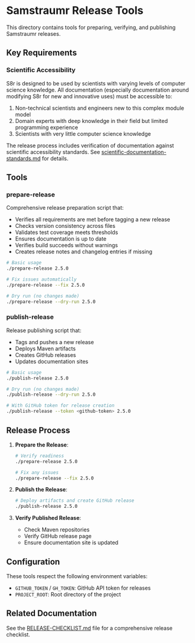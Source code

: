 # Samstraumr Release Tools

This directory contains tools for preparing, verifying, and publishing Samstraumr releases.

## Key Requirements

### Scientific Accessibility

S8r is designed to be used by scientists with varying levels of computer science knowledge. All documentation (especially documentation around modifying S8r for new and innovative uses) must be accessible to:

1. Non-technical scientists and engineers new to this complex module model
2. Domain experts with deep knowledge in their field but limited programming experience
3. Scientists with very little computer science knowledge

The release process includes verification of documentation against scientific accessibility standards. See [scientific-documentation-standards.md](../../docs/reference/standards/scientific-documentation-standards.md) for details.

## Tools

### prepare-release

Comprehensive release preparation script that:
- Verifies all requirements are met before tagging a new release
- Checks version consistency across files
- Validates test coverage meets thresholds
- Ensures documentation is up to date
- Verifies build succeeds without warnings
- Creates release notes and changelog entries if missing

```bash
# Basic usage
./prepare-release 2.5.0

# Fix issues automatically
./prepare-release --fix 2.5.0

# Dry run (no changes made)
./prepare-release --dry-run 2.5.0
```

### publish-release

Release publishing script that:
- Tags and pushes a new release
- Deploys Maven artifacts
- Creates GitHub releases
- Updates documentation sites

```bash
# Basic usage
./publish-release 2.5.0

# Dry run (no changes made)
./publish-release --dry-run 2.5.0

# With GitHub token for release creation
./publish-release --token <github-token> 2.5.0
```

## Release Process

1. **Prepare the Release**:
   ```bash
   # Verify readiness
   ./prepare-release 2.5.0
   
   # Fix any issues
   ./prepare-release --fix 2.5.0
   ```

2. **Publish the Release**:
   ```bash
   # Deploy artifacts and create GitHub release
   ./publish-release 2.5.0
   ```

3. **Verify Published Release**:
   - Check Maven repositories
   - Verify GitHub release page
   - Ensure documentation site is updated

## Configuration

These tools respect the following environment variables:
- `GITHUB_TOKEN` / `GH_TOKEN`: GitHub API token for releases
- `PROJECT_ROOT`: Root directory of the project

## Related Documentation

See the [RELEASE-CHECKLIST.md](./RELEASE-CHECKLIST.md) file for a comprehensive release checklist.